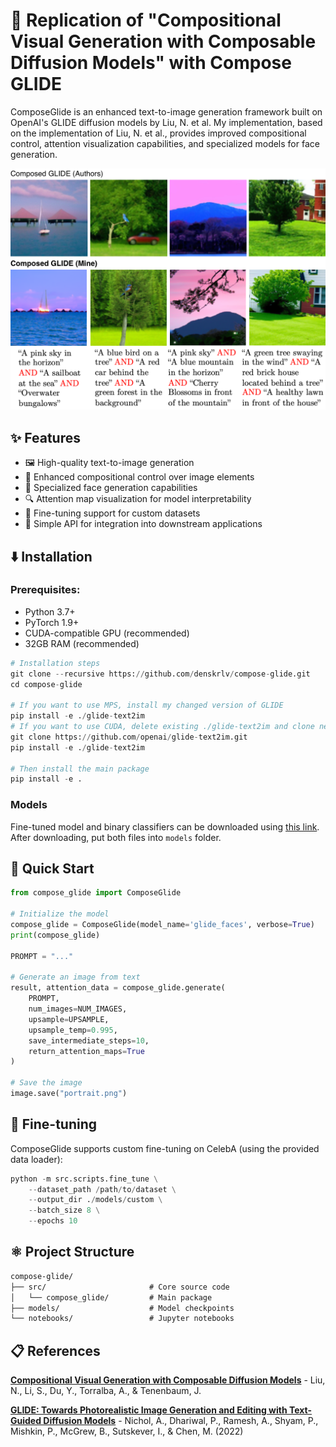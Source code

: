 # 🎨 Replication of "Compositional Visual Generation with Composable Diffusion Models" with Compose GLIDE

ComposeGlide is an enhanced text-to-image generation framework built on OpenAI's GLIDE diffusion models by Liu, N. et al. My implementation, based on the implementation of Liu, N. et al., provides improved compositional control, attention visualization capabilities, and specialized models for face generation.

![ComposeGlide Example](./images/thumbnail.png)

## ✨ Features

- 🖼️ High-quality text-to-image generation
- 🧩 Enhanced compositional control over image elements
- 👤 Specialized face generation capabilities
- 🔍 Attention map visualization for model interpretability
- 🔄 Fine-tuning support for custom datasets
- 🚀 Simple API for integration into downstream applications

## ⬇️ Installation

### Prerequisites:

- Python 3.7+
- PyTorch 1.9+
- CUDA-compatible GPU (recommended)
- 32GB RAM (recommended)

```python
# Installation steps
git clone --recursive https://github.com/denskrlv/compose-glide.git
cd compose-glide

# If you want to use MPS, install my changed version of GLIDE
pip install -e ./glide-text2im
# If you want to use CUDA, delete existing ./glide-text2im and clone new one from GitHub:
git clone https://github.com/openai/glide-text2im.git
pip install -e ./glide-text2im

# Then install the main package
pip install -e .
```

### Models

Fine-tuned model and binary classifiers can be downloaded using [this link](https://drive.google.com/drive/folders/1r0Zre539MPNyhWIQy5F9UXaNIOX06VXE?usp=sharing). After downloading, put both files into `models` folder.

## 🚀 Quick Start

```python
from compose_glide import ComposeGlide

# Initialize the model
compose_glide = ComposeGlide(model_name='glide_faces', verbose=True)
print(compose_glide)

PROMPT = "..."

# Generate an image from text
result, attention_data = compose_glide.generate(
    PROMPT, 
    num_images=NUM_IMAGES, 
    upsample=UPSAMPLE, 
    upsample_temp=0.995,
    save_intermediate_steps=10,
    return_attention_maps=True
)

# Save the image
image.save("portrait.png")
```

## 🦾 Fine-tuning

ComposeGlide supports custom fine-tuning on CelebA (using the provided data loader):

```python
python -m src.scripts.fine_tune \
    --dataset_path /path/to/dataset \
    --output_dir ./models/custom \
    --batch_size 8 \
    --epochs 10
```

## ⚛️ Project Structure

```markdown
compose-glide/
├── src/                       # Core source code
│   └── compose_glide/         # Main package
├── models/                    # Model checkpoints
└── notebooks/                 # Jupyter notebooks
```

## 📋 References

**[Compositional Visual Generation with Composable Diffusion Models](https://arxiv.org/abs/2206.01714)** - Liu, N., Li, S., Du, Y., Torralba, A., & Tenenbaum, J.

**[GLIDE: Towards Photorealistic Image Generation and Editing with Text-Guided Diffusion Models](https://arxiv.org/abs/2112.10741)** - Nichol, A., Dhariwal, P., Ramesh, A., Shyam, P., Mishkin, P., McGrew, B., Sutskever, I., & Chen, M. (2022)
